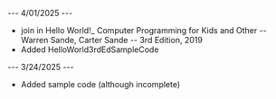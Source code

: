 
--- 4/01/2025 ---

- join in Hello World!_ Computer Programming for Kids and Other -- Warren Sande, Carter Sande -- 3rd Edition, 2019
- Added HelloWorld3rdEdSampleCode

--- 3/24/2025 ---

- Added sample code (although incomplete)
